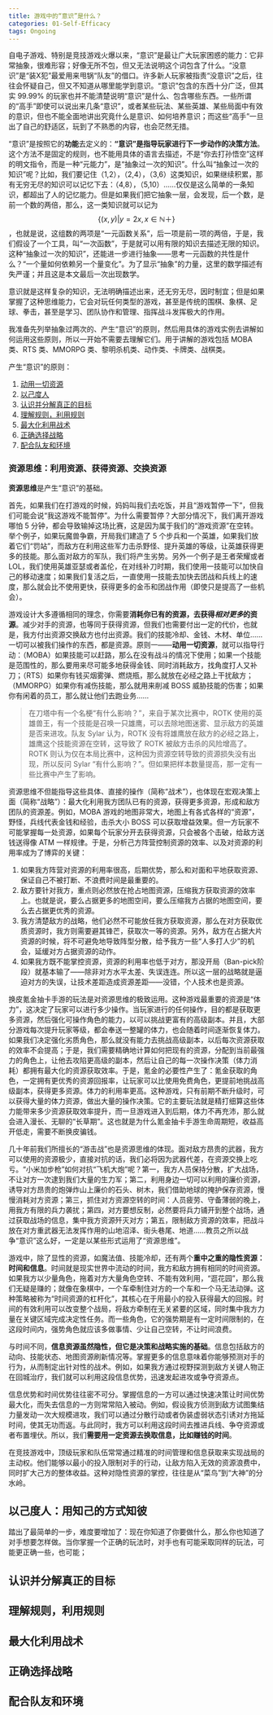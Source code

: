 ```yaml
---
title: 游戏中的“意识”是什么？
categories: 01-Self-Efficacy
tags: Ongoing
---
```


自电子游戏、特别是竞技游戏火爆以来，“意识”是最让广大玩家困惑的能力：它非常抽象，很难形容；好像无所不包，但又无法说明这个词包含了什么。“没意识”是“装X犯”最爱用来甩锅“队友”的借口。许多新人玩家被指责“没意识”之后，往往会怀疑自己，但又不知道从哪里能学到意识。“意识”包含的东西十分广泛，但其实 99.99% 的玩家也并不能清楚说明“意识”是什么、包含哪些东西。一些所谓的“高手”即使可以说出来几条“意识”，或者某些玩法、某些英雄、某些局面中有效的意识，但也不能全面地讲出究竟什么是意识、如何培养意识；而这些“高手”一旦出了自己的舒适区，玩到了不熟悉的内容，也会茫然无措。

“意识”是按照它的**功能**去定义的：**“意识”是指导玩家进行下一步动作的决策方法**。这个方法不是固定的规则，也不能用具体的语言去描述，不是“你去打孙悟空”这样的明文指令，而是一种“元能力”，是“抽象过一次的知识”。什么叫“抽象过一次的知识”呢？比如，我们要记住（1,2），（2,4），（3,6）这类知识，如果继续积累，那有无穷无尽的知识可以记忆下去：（4,8），（5,10）……仅仅是这么简单的一条知识，都超出了人的记忆能力。但是如果我们把它抽象一层，会发现，后一个数，是前一个数的两倍，那么，这一类知识就可以记为$$ \{ (x,y) \vert y = 2x, x ∈ ℕ＋\} $$，也就是说，这组数的两项是“一元函数关系”，后一项是前一项的两倍，于是，我们假设了一个工具，叫“一次函数”，于是就可以用有限的知识去描述无限的知识。这种“抽象过一次的知识”，还能进一步进行抽象——思考一元函数的共性是什么？“一个量如何依赖另一个量变化”。为了显示“抽象”的力量，这里的数学描述有失严谨；并且这是本文最后一次出现数学。

意识就是这样复杂的知识，无法明确描述出来，还无穷无尽，因时制宜；但是如果掌握了这种思维能力，它会对玩任何类型的游戏，甚至是传统的围棋、象棋、足球、拳击，甚至是学习、团队协作和管理、指挥战斗发挥极大的作用。

我准备先列举抽象过两次的、产生“意识”的原则，然后用具体的游戏实例去讲解如何运用这些原则，所以一开始不需要去理解它们。用于讲解的游戏包括 MOBA 类、RTS 类、MMORPG 类、黎明杀机类、动作类、卡牌类、战棋类。

产生“意识”的原则：
   1. [动用一切资源](#资源思维利用资源获得资源交换资源)
   2. [以己度人]()
   3. [认识并分解真正的目标]()
   4. [理解规则，利用规则]()
   5. [最大化利用战术]()
   6. [正确选择战略]()
   7. [配合队友和环境]()

### 资源思维：利用资源、获得资源、交换资源

**资源思维**是产生“意识”的基础。

首先，如果我们在打游戏的时候，妈妈叫我们去吃饭，并且“游戏暂停一下”，但我们可能会说“我这游戏不能暂停”。为什么需要暂停？大部分情况下，我们离开游戏哪怕 5 分钟，都会导致输掉这场比赛，这是因为属于我们的“游戏资源”在空转。举个例子，如果玩魔兽争霸，开局我们建造了 5 个步兵和一个英雄，如果我们放着它们“罚站”，而敌方在利用这些军力击杀野怪、提升英雄的等级，让英雄获得更多的技能。那么面对敌方的军队，我们将产生劣势。另外一个例子是王者荣耀或者 LOL，我们使用英雄亚瑟或者盖伦，在对线补刀时期，我们使用一技能可以加快自己的移动速度；如果我们复活之后，一直使用一技能去加快去团战和兵线上的速度，那么就会比不使用更快，获得更多的金币和团战作用（即使只是提高了一些机会）。

游戏设计大多遵循相同的理念，你需要**消耗你已有的资源，去获得*相对更多*的资源**。减少对手的资源，也等同于获得资源，但我们也需要付出一定的代价，也就是，我方付出资源交换敌方也付出资源。我们的技能冷却、金钱、木材、单位……一切可以被我们操作的东西，都是资源。原则一——**动用一切资源**，就可以指导行动：（MOBA）如果技能可以赶路，那么在没有战斗的情况下使用；如果一个技能是范围性的，那么要用来尽可能多地获得金钱、同时消耗敌方，找角度打人又补刀；（RTS）如果你有钱买烟雾弹、燃烧瓶，那么就放在必经之路上干扰敌方；（MMORPG）如果你有减伤技能，那么就用来削减 BOSS 威胁技能的伤害；如果你有闲着的员工，那么就让他们去跑业务……

> 在刀塔中有一个名梗“有什么影响？”，来自于某次比赛中，ROTK 使用的英雄兽王，有一个技能是召唤一只雄鹰，可以去除地图迷雾、显示敌方的英雄是否来进攻。队友 Sylar 认为，ROTK 没有将雄鹰放在敌方的必经之路上，雄鹰这个技能资源在空转，这导致了 ROTK 被敌方击杀的风险增高了。ROTK 则认为仅在本局比赛中，这种因为资源空转导致的资源损失没有出现，所以反问 Sylar “有什么影响？”。但如果把样本数量提高，那一定有一些比赛中产生了影响。

资源思维不但能指导这些具体、直接的操作（简称“战术”），也体现在宏观决策上面（简称“战略”）：最大化利用我方团队已有的资源，获得更多资源，形成和敌方团队的资源差。例如，MOBA 游戏的地图非常大，地图上有各式各样的“资源”，野怪，兵线代表金钱和经验，击杀大小 BOSS 可以获取增益效果。但一方玩家不可能掌握每一处资源，如果每个玩家分开去获得资源，只会被各个击破，给敌方送钱送得像 ATM 一样规律。于是，分析己方阵营控制资源的效率、以及对资源的利用率成为了博弈的关键：
   1. 如果我方阵营对资源的利用率很高，后期优势，那么和对面和平地获取资源、保证自己不被打断、不浪费时间是最重要的。
   2. 敌方要针对我方，重点则必然放在抢占地图资源，压缩我方获取资源的效率上。也就是说，要么占据更多的地图空间，要么压缩我方占据的地图空间，要么去占据更优秀的资源。
   3. 我方清楚敌方的战略，他们必然不可能放任我方获取资源，那么在对方获取优质资源时，我方则需要避其锋芒，获取次一等的资源。另外，敌方在占据大片资源的时候，将不可避免地导致阵型分散，给予我方一些“人多打人少”的机会，延缓对方占据资源的动作。
   4. 如果我方既不能掌控资源，资源的利用率也低于对方，那没开局（Ban-pick阶段）就基本输了——除非对方水平太差、失误连连。所以这一层的战略就是逼迫对方的失误，让技术差距造成资源差距——没错，个人技术也是资源。

换皮氪金抽卡手游的玩法是对资源思维的极致运用。这种游戏最重要的资源是“体力”，这决定了玩家可以进行多少操作。当玩家进行的任何操作，目的都是获取更多资源，然后强化可操作角色的能力，以可以挑战更富有的高级副本。并且，大部分游戏每次提升玩家等级，都会奉送一整罐的体力，也会随着时间逐渐恢复体力。如果我们决定强化劣质角色，那么就没有能力去挑战高级副本，以后每次资源获取的效率不会提高；于是，我们需要精确地计算如何把现有的资源，分配到当前最强力的角色上，让他去攻陷更高级的副本，然后让自己的每一次操作决策（体力消耗）都拥有最大化的资源获取效率。于是，氪金的必要性产生了：氪金获取的角色，一定拥有更优秀的资源回报率，让玩家可以比使用免费角色，更提前地挑战高级副本，获得更多资源。体力的利用率更高。这种游戏，只有前期不断升级时，可以获得大量的体力资源，做出大量的操作决策。它的主要玩法就是精打细算这些体力能带来多少资源获取效率提升，而一旦游戏进入到后期，体力不再充沛，那么就会进入漫长、无聊的“长草期”。这也就是为什么氪金抽卡手游生命周期短，收益高开低走，需要不断换皮骗钱。

几十年前我们所擅长的“游击战”也是资源思维的体现。面对敌方昂贵的武器，我方可以使用的资源极少，直接对抗的话，我们必将因为武器代差，在资源交换上吃亏。“小米加步枪”如何对抗“飞机大炮”呢？第一，我方人员保持分散，扩大战场，不让对方一次逮到我们大量的生力军；第二，利用身边一切可以利用的廉价资源，诱导对方昂贵的炮弹炸山上廉价的石头、树木，我们借助地球的掩护保存资源，慢慢消耗对方资源；第三，抓住对方资源空转的时间：人员疲劳、守备薄弱的晚上，用我方有限的兵力袭扰；第四，对方要想反制，必然要将兵力铺开到整个战场，通过获取战场的信息，集中我方资源歼灭对方；第五，限制敌方资源的效率，把战斗放在对方重武器无法发挥作用的山地沼泽、街头巷尾、地道……教员之所以战争“意识”这么好，一定是以某些形式运用了“资源思维”。

游戏中，除了显性的资源，如魔法值、技能冷却，还有两个**重中之重的隐性资源：时间和信息**。时间就是现实世界中流动的时间，我方和敌方拥有相同的时间资源。如果我方以少量角色，拖着对方大量角色空转、不能有效利用，“逛花园”，那么我们无疑是赚的；就像在象棋中，一个车牵制住对方的一个车和一个马无法动弹。这种策略被称为“时间资源的杠杆化”，其核心在于用最小的投入获得最大的回报。时间的有效利用可以改变整个战局，将敌方牵制在无关紧要的区域，同时集中我方力量在关键区域完成决定性任务。而一些角色，它的强势期是有一定时间限制的，在这段时间内，强势角色就应该多做事情、少让自己空转，不让时间浪费。

与时间不同，**信息资源虽然隐性，但它是决策和战略实施的基础**。信息包括敌方的动向、技能状态、地图资源刷新情况等。掌握更多的信息意味着你能够预测对手的行为，从而制定出针对性的战术。例如，如果我方通过视野探测到敌方关键人物正在回城治疗，我们就可以利用这段信息优势，迅速发起进攻或争夺资源点。

信息优势和时间优势往往密不可分。掌握信息的一方可以通过快速决策让时间优势最大化，而失去信息的一方则常常陷入被动。例如，假设我方侦测到敌方试图集结力量发动一次大规模进攻，我们可以通过分散行动或者伪装虚弱状态引诱对方拖延时间，使其无功而返。与此同时，我方可以利用这段时间去推进兵线、争夺资源或者布置埋伏。所以，我们**需要用一定资源去换取信息，比如赚钱的时间**。

在竞技游戏中，顶级玩家和队伍常常通过精准的时间管理和信息获取来实现战局的主动权。他们能够以最小的投入限制对手的行动，让敌方陷入无效的资源浪费中，同时扩大己方的整体收益。这种对隐性资源的掌控，往往是从“菜鸟”到“大神”的分水岭。

## 以己度人：用知己的方式知彼

踏出了最简单的一步，难度要增加了：现在你知道了你要做什么，那么你也知道了对手想要怎样做。当你掌握一个正确的玩法时，对手也有可能采取同样的玩法，可能更正确一些，也可能；


## 认识并分解真正的目标

## 理解规则，利用规则
   
## 最大化利用战术

## 正确选择战略

## 配合队友和环境